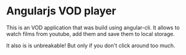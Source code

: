 # Angularjs VOD player

This is an VOD application that was build using angular-cli.
It allows to watch films from youtube, add them and save them to local storage.

It also is is unbreakable! But only if you don't click around too much.
